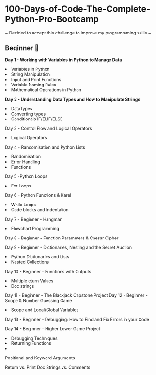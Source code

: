 # 100-Days-of-Code-The-Complete-Python-Pro-Bootcamp
~ Decided to accept this challenge to improve my programmming skills ~

<h2>Beginner 🌱</h2>

 <strong>Day 1 - Working with Variables in Python to Manage Data</strong>

<li>Variables in Python</li>
<li>String Manipulation</li>
<li>Input and Print Functions</li>
<li>Variable Naming Rules</li>
<li>Mathematical Operations in Python

<strong>Day 2 - Understanding Data Types and How to Manipulate Strings</strong>
 
<li>DataTypes</li>
<li>Converting types</li>
<li>Conditionals IF/ELIF/ELSE</li>

Day 3 - Control Flow and Logical Operators

<li>Logical Operators</li>

Day 4 - Randomisation and Python Lists

<li>Randomisation</li>
<li>Error Handling</li>
<li>Functions</li>

Day 5 -Python Loops

<li>For Loops</li>

Day 6 - Python Functions & Karel

<li>While Loops</li>
<li>Code blocks and Indentation</li>

Day 7 - Beginner - Hangman

<li>Flowchart Programming</li>

Day 8 - Beginner - Function Parameters & Caesar Cipher



Day 9 - Beginner - Dictionaries, Nesting and the Secret Auction

<li>Python Dictionaries and Lists</li>
<li>Nested Collections</li>


Day 10 - Beginner - Functions with Outputs

<li>Multiple eturn Values</li>
<li>Doc strings</li>

Day 11 - Beginner - The Blackjack Capstone Project
Day 12  - Beginner - Scope & Number Guessing Game

<li>Scope and Local/Global Variables</li>

Day 13 - Beginner - Debugging: How to Find and Fix Errors in your Code

Day 14 - Beginner - Higher Lower Game Project

<li>Debugging Techniques</li>






<li>Returning Functions</li>

<li></li>

Positional and Keyword Arguments

Return vs. Print
Doc Strings vs. Comments







